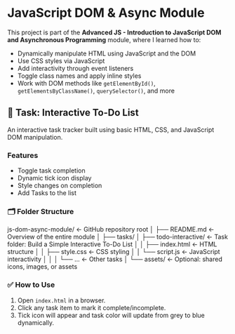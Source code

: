 # JavaScript DOM & Async Module

This project is part of the **Advanced JS - Introduction to JavaScript DOM and Asynchronous Programming** module, where I learned how to:
- Dynamically manipulate HTML using JavaScript and the DOM
- Use CSS styles via JavaScript
- Add interactivity through event listeners
- Toggle class names and apply inline styles
- Work with DOM methods like `getElementById()`, `getElementsByClassName()`, `querySelector()`, and more



## 📌 Task: Interactive To-Do List

An interactive task tracker built using basic HTML, CSS, and JavaScript DOM manipulation.

### Features

- Toggle task completion
- Dynamic tick icon display
- Style changes on completion
- Add Tasks to the list

### 🗂 Folder Structure
js-dom-async-module/         ← GitHub repository root
│
├── README.md                ← Overview of the entire module
│
├── tasks/
│   ├── todo-interactive/    ← Task folder: Build a Simple Interactive To-Do List
│   │   ├── index.html       ← HTML structure
│   │   ├── style.css        ← CSS styling
│   │   └── script.js        ← JavaScript interactivity
│   │
│   └── ...                  ← Other tasks 
│
└── assets/                  ← Optional: shared icons, images, or assets


      
### ✅ How to Use

1. Open `index.html` in a browser.
2. Click any task item to mark it complete/incomplete.
3. Tick icon will appear and task color will update from grey to blue dynamically.





